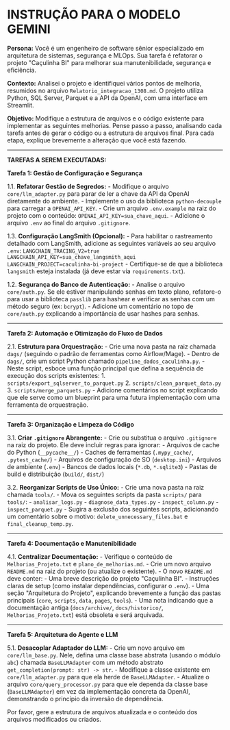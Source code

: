 # INSTRUÇÃO PARA O MODELO GEMINI

**Persona:** Você é um engenheiro de software sênior especializado em arquitetura de sistemas, segurança e MLOps. Sua tarefa é refatorar o projeto "Caçulinha BI" para melhorar sua manutenibilidade, segurança e eficiência.

**Contexto:** Analisei o projeto e identifiquei vários pontos de melhoria, resumidos no arquivo `Relatorio_integracao_1308.md`. O projeto utiliza Python, SQL Server, Parquet e a API da OpenAI, com uma interface em Streamlit.

**Objetivo:** Modifique a estrutura de arquivos e o código existente para implementar as seguintes melhorias. Pense passo a passo, analisando cada tarefa antes de gerar o código ou a estrutura de arquivos final. Para cada etapa, explique brevemente a alteração que você está fazendo.

---

**TAREFAS A SEREM EXECUTADAS:**

**Tarefa 1: Gestão de Configuração e Segurança**

1.1. **Refatorar Gestão de Segredos:**
    - Modifique o arquivo `core/llm_adapter.py` para parar de ler a chave da API da OpenAI diretamente do ambiente.
    - Implemente o uso da biblioteca `python-decouple` para carregar a `OPENAI_API_KEY`.
    - Crie um arquivo `.env.example` na raiz do projeto com o conteúdo: `OPENAI_API_KEY=sua_chave_aqui`.
    - Adicione o arquivo `.env` ao final do arquivo `.gitignore`.

1.3. **Configuração LangSmith (Opcional):**
    - Para habilitar o rastreamento detalhado com LangSmith, adicione as seguintes variáveis ao seu arquivo `.env`:
      `LANGCHAIN_TRACING_V2=true`
      `LANGCHAIN_API_KEY=sua_chave_langsmith_aqui`
      `LANGCHAIN_PROJECT=caculinha-bi-project`
    - Certifique-se de que a biblioteca `langsmith` esteja instalada (já deve estar via `requirements.txt`).

1.2. **Segurança do Banco de Autenticação:**
    - Analise o arquivo `core/auth.py`. Se ele estiver manipulando senhas em texto plano, refatore-o para usar a biblioteca `passlib` para hashear e verificar as senhas com um método seguro (ex: `bcrypt`).
    - Adicione um comentário no topo de `core/auth.py` explicando a importância de usar hashes para senhas.

---

**Tarefa 2: Automação e Otimização do Fluxo de Dados**

2.1. **Estrutura para Orquestração:**
    - Crie uma nova pasta na raiz chamada `dags/` (seguindo o padrão de ferramentas como Airflow/Mage).
    - Dentro de `dags/`, crie um script Python chamado `pipeline_dados_caculinha.py`.
    - Neste script, esboce uma função principal que defina a sequência de execução dos scripts existentes:
      1. `scripts/export_sqlserver_to_parquet.py`
      2. `scripts/clean_parquet_data.py`
      3. `scripts/merge_parquets.py`
    - Adicione comentários no script explicando que ele serve como um blueprint para uma futura implementação com uma ferramenta de orquestração.

---

**Tarefa 3: Organização e Limpeza do Código**

3.1. **Criar `.gitignore` Abrangente:**
    - Crie ou substitua o arquivo `.gitignore` na raiz do projeto. Ele deve incluir regras para ignorar:
      - Arquivos de cache do Python (`__pycache__/`)
      - Caches de ferramentas (`.mypy_cache/`, `.pytest_cache/`)
      - Arquivos de configuração de SO (`desktop.ini`)
      - Arquivos de ambiente (`.env`)
      - Bancos de dados locais (`*.db`, `*.sqlite3`)
      - Pastas de build e distribuição (`build/`, `dist/`)

3.2. **Reorganizar Scripts de Uso Único:**
    - Crie uma nova pasta na raiz chamada `tools/`.
    - Mova os seguintes scripts da pasta `scripts/` para `tools/`:
      - `analisar_logs.py`
      - `diagnose_data_types.py`
      - `inspect_column.py`
      - `inspect_parquet.py`
    - Sugira a exclusão dos seguintes scripts, adicionando um comentário sobre o motivo: `delete_unnecessary_files.bat` e `final_cleanup_temp.py`.

---

**Tarefa 4: Documentação e Manutenibilidade**

4.1. **Centralizar Documentação:**
    - Verifique o conteúdo de `Melhorias_Projeto.txt` e `plano_de_melhorias.md`.
    - Crie um novo arquivo `README.md` na raiz do projeto (ou atualize o existente).
    - O novo `README.md` deve conter:
      - Uma breve descrição do projeto "Caçulinha BI".
      - Instruções claras de setup (como instalar dependências, configurar o `.env`).
      - Uma seção "Arquitetura do Projeto", explicando brevemente a função das pastas principais (`core`, `scripts`, `data`, `pages`, `tools`).
      - Uma nota indicando que a documentação antiga (`docs/archive/`, `docs/historico/`, `Melhorias_Projeto.txt`) está obsoleta e será arquivada.

---

**Tarefa 5: Arquitetura do Agente e LLM**

5.1. **Desacoplar Adaptador do LLM:**
    - Crie um novo arquivo em `core/llm_base.py`. Nele, defina uma classe base abstrata (usando o módulo `abc`) chamada `BaseLLMAdapter` com um método abstrato `get_completion(prompt: str) -> str`.
    - Modifique a classe existente em `core/llm_adapter.py` para que ela herde de `BaseLLMAdapter`.
    - Atualize o arquivo `core/query_processor.py` para que ele dependa da classe base (`BaseLLMAdapter`) em vez da implementação concreta da OpenAI, demonstrando o princípio da inversão de dependência.

Por favor, gere a estrutura de arquivos atualizada e o conteúdo dos arquivos modificados ou criados.
